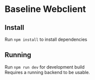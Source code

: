 # Baseline Webclient    
## Install
Run `npm install` to install dependencies
## Running
Run `npm run dev` for development build <br>
Requires a running backend to be usable.